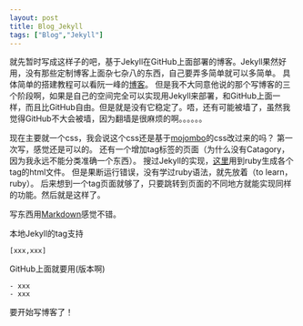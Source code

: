 ```yaml
---
layout: post
title: Blog_Jekyll
tags: ["Blog","Jekyll"]
---
```


就先暂时写成这样子的吧，基于Jekyll在GitHub上面部署的博客。Jekyll果然好用，没有那些定制博客上面杂七杂八的东西，自己要弄多简单就可以多简单。
具体简单的搭建教程可以看阮一峰的[博客](http://www.ruanyifeng.com/blog/2012/08/blogging_with_jekyll.html)。
但是我不大同意他说的那个写博客的三个阶段啊，如果是自己的空间完全可以实现用Jekyll来部署，和GitHub上面一样，而且比GitHub自由。但是就是没有它稳定了。唔，还有可能被墙了，虽然我觉得GitHub不大会被墙，因为翻墙是很麻烦的啊。。。。。。

现在主要就一个css，我会说这个css还是基于[mojombo](http://mojombo.github.com/)的css改过来的吗？
第一次写，感觉还是可以的。
还有一个增加tag标签的页面（为什么没有Catagory，因为我永远不能分类准确一个东西）。
搜过Jekyll的实现，[这里](http://charliepark.org/tags-in-jekyll/)用到ruby生成各个tag的html文件。
但是果断运行错误，没有学过ruby语法，就先放着（to learn，ruby）。
后来想到一个tag页面就够了，只要跳转到页面的不同地方就能实现同样的功能。然后就是这样了。

写东西用[Markdown](http://daringfireball.net/projects/markdown/syntax)感觉不错。

本地Jekyll的tag支持

    [xxx,xxx]
GitHub上面就要用(版本啊)

    - xxx
    - xxx

要开始写博客了！

